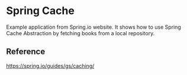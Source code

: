 # Spring Cache
Example application from Spring.io website. It shows how to use Spring Cache Abstraction by fetching books from a local repository.

## Reference
https://spring.io/guides/gs/caching/
